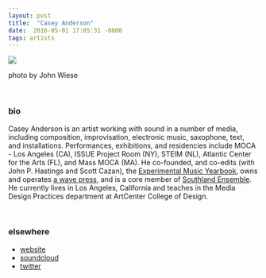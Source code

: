 ```yaml
---
layout: post
title:  "Casey Anderson"
date:  2016-05-01 17:05:31 -0800
tags: artists
---
```


![]({{site.url}}/assets/wiese_cta_bonaventure.jpg)

photo by John Wiese

<br/>

### bio
Casey Anderson is an artist working with sound in a number of media, including composition, improvisation, electronic music, saxophone, text, and installations. Performances, exhibitions, and residencies include MOCA - Los Angeles (CA), ISSUE Project Room (NY), STEIM (NL), Atlantic Center for the Arts (FL), and Mass MOCA (MA). He co-founded, and co-edits (with John P. Hastings and Scott Cazan), the [Experimental Music Yearbook](https://www.experimentalmusicyearbook.com/), owns and operates [a wave press](https://awavepress.com/), and is a core member of [Southland Ensemble](https://southlandensemble.com/). He currently lives in Los Angeles, California and teaches in the Media Design Practices department at ArtCenter College of Design.

<br/>

### elsewhere

* [website](https://caseyanderson.com)
* [soundcloud](https://soundcloud.com/caseythomasanderson)
* [twitter](https://twitter.com/casey_anderson)
